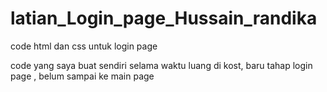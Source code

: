 # latian_Login_page_Hussain_randika
code html dan css untuk login page

code yang saya buat sendiri selama waktu luang di kost,  baru tahap login page , belum sampai ke main page 
